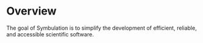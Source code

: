 # Overview

The goal of Symbulation is to simplify the development of efficient,
reliable, and accessible scientific software.
